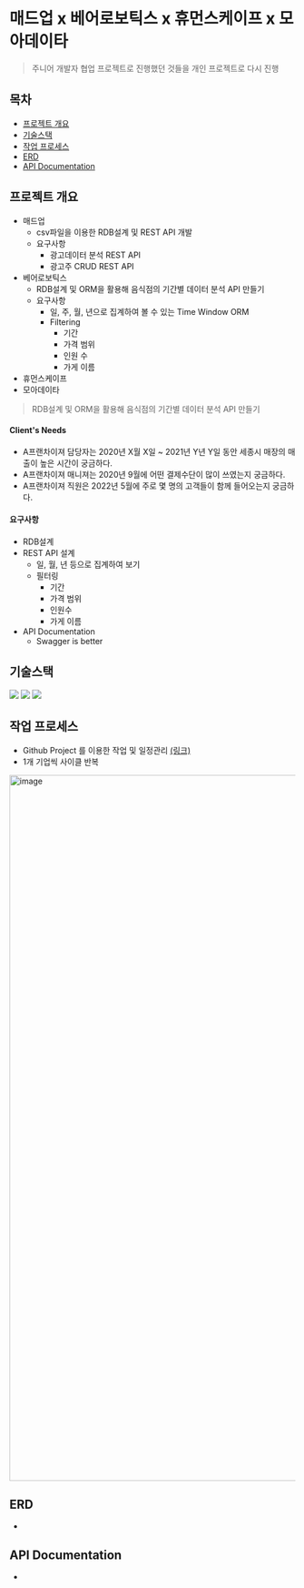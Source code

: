 # 매드업 x 베어로보틱스 x 휴먼스케이프 x 모아데이타

> 주니어 개발자 협업 프로젝트로 진행했던 것들을 개인 프로젝트로 다시 진행



## 목차

- [프로젝트 개요](#프로젝트-개요)
- [기술스택](#기술스택)
- [작업 프로세스](#작업-프로세스)
- [ERD](#ERD)
- [API Documentation](#API-Documentation)



## 프로젝트 개요

- 매드업
  - csv파일을 이용한 RDB설계 및 REST API 개발
  - 요구사항
    - 광고데이터 분석 REST API
    - 광고주 CRUD REST API
- 베어로보틱스
  - RDB설계 및 ORM을 활용해 음식점의 기간별 데이터 분석 API 만들기
  - 요구사항
    - 일, 주, 월, 년으로 집계하여 볼 수 있는 Time Window ORM
    - Filtering
      - 기간
      - 가격 범위
      - 인원 수
      - 가게 이름
- 휴먼스케이프
- 모아데이타





> RDB설계 및 ORM을 활용해 음식점의 기간별 데이터 분석 API 만들기

#### Client's Needs

- A프랜차이져 담당자는 2020년 X월 X일 ~ 2021년 Y년 Y일 동안 세종시 매장의 매출이 높은 시간이 궁금하다.
- A프랜차이져 매니져는 2020년 9월에 어떤 결제수단이 많이 쓰였는지 궁금하다.
- A프랜차이져 직원은 2022년 5월에 주로 몇 명의 고객들이 함께 들어오는지 궁금하다.

#### 요구사항

- RDB설계
- REST API 설계
  - 일, 월, 년 등으로 집계하여 보기
  - 필터링
    - 기간
    - 가격 범위
    - 인원수
    - 가게 이름
- API Documentation
  - Swagger is better

## 기술스택

<img src="https://img.shields.io/badge/django-4.0.4-blue"> <img src="https://img.shields.io/badge/DRF-3.13.1-blue"> <img src="https://img.shields.io/badge/Mariadb--blue">





## 작업 프로세스

- Github Project 를 이용한 작업 및 일정관리 [(링크)](https://github.com/users/redtea89/projects/4/views/1?layout=board)
- 1개 기업씩 사이클 반복

<img width="1241" alt="image" src="https://user-images.githubusercontent.com/74187642/170683853-745927e1-1061-4310-b179-240c51e1080b.png">





## ERD

- 



## API Documentation

- 